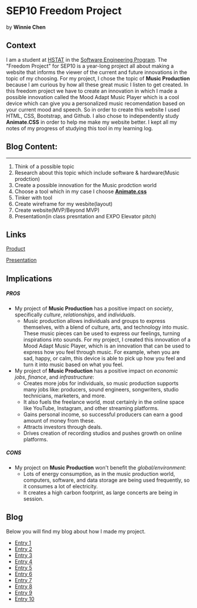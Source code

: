 # SEP10 Freedom Project
by **Winnie Chen**

## Context
I am a student at [HSTAT](https://www.hstat.org/) in the [Software Engineering Program](https://hstatsep.github.io/). The "Freedom Project" for SEP10 is a year-long project all about making a website that informs the viewer of the current and future innovations in the topic of my choosing. For my project, I chose the topic of **Music Production** because I am curious by how all these great music I listen to get created. In this freedom project we have to create an innovation in which I made a possible innovation called the Mood Adapt Music Player which is a cool device which can give you a personalized music recomendation based on your current mood and speech. So in order to create this website I used HTML, CSS, Bootstrap, and Github. I also chose to independently study **Animate.CSS** in order to help me make my website better. I kept all my notes of my progress of studying this tool in my learning log.
## Blog Content:
--- 
1. Think of a possible topic
2. Research about this topic which include software & hardware(Music prodction)
3. Create a possible innovation for the Music prodction world
4. Choose a tool which in my case I choose [**Animate.css**](https://animate.style/)
5. Tinker with tool
6. Create wireframe for my wesbite(layout)
7. Create website(MVP/Beyond MVP)
8. Presentation(in class presntation and EXPO Elevator pitch)
   

## Links

[Product](https://winniec9153.github.io/sep10-freedom-project/index.html)

[Presentation](https://docs.google.com/presentation/d/1tOF5urT0LOsIHtkWUp56a8_zF3IWzCgb1VtYLtUnOvY/edit?slide=id.g35a01fbbaa6_0_4#slide=id.g35a01fbbaa6_0_4)

## Implications
##### PROS
* My project of **Music Production** has a positive impact on _society_, specifically _culture_, _relationships_, and _individuals_.
    * Music production allows individuals and groups to express themselves, with a blend of culture, arts, and technology into music. These music pieces can be used to express our feelings, turning inspirations into sounds. For my project, I created this innovation of a Mood Adapt Music Player, which is an innovation that can be used to express how you feel through music. For example, when you are sad, happy, or calm, this device is able to pick up how you feel and turn it into music based on what you feel. 
* My project of **Music Production** has a positive impact on _economic jobs_, _finance_, and _infrastructure_:
    * Creates more jobs for individuals, so music production supports many jobs like: producers, sound engineers, songwriters, studio technicians, marketers, and more.
    * It also fuels the freelance world, most certainly in the online space like YouTube, Instagram, and other streaming platforms.
    * Gains personal income, so successful producers can earn a good amount of money from these.
    * Attracts investors through deals.
    * Drives creation of recording studios and pushes growth on online platforms.

##### CONS
* My project on **Music Production** won't benefit the _global/environment_:
    * Lots of energy consumption, as in the music production world, computers, software, and data storage are being used frequently, so it consumes a lot of electricity.
    * It creates a high carbon footprint, as large concerts are being in session.

## Blog
Below you will find my blog about how I made my project.

* [Entry 1](blog/entry01.md)
* [Entry 2](blog/entry02.md)
* [Entry 3](blog/entry03.md)
* [Entry 4](blog/entry04.md)
* [Entry 5](blog/entry05.md)
* [Entry 6](blog/entry06.md)
* [Entry 7](blog/entry07.md)
* [Entry 8](blog/entry08.md)
* [Entry 9](blog/entry09.md)
* [Entry 10](blog/entry10.md)
